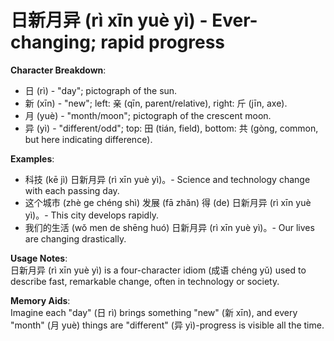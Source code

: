 # **日新月异 (rì xīn yuè yì) - Ever-changing; rapid progress**

**Character Breakdown**:  
- 日 (rì) - "day"; pictograph of the sun.  
- 新 (xīn) - "new"; left: 亲 (qīn, parent/relative), right: 斤 (jīn, axe).  
- 月 (yuè) - "month/moon"; pictograph of the crescent moon.  
- 异 (yì) - "different/odd"; top: 田 (tián, field), bottom: 共 (gòng, common, but here indicating difference).

**Examples**:  
- 科技 (kē jì) 日新月异 (rì xīn yuè yì)。- Science and technology change with each passing day.  
- 这个城市 (zhè ge chéng shì) 发展 (fā zhǎn) 得 (de) 日新月异 (rì xīn yuè yì)。- This city develops rapidly.  
- 我们的生活 (wǒ men de shēng huó) 日新月异 (rì xīn yuè yì)。- Our lives are changing drastically.

**Usage Notes**:  
日新月异 (rì xīn yuè yì) is a four-character idiom (成语 chéng yǔ) used to describe fast, remarkable change, often in technology or society.

**Memory Aids**:  
Imagine each "day" (日 rì) brings something "new" (新 xīn), and every "month" (月 yuè) things are "different" (异 yì)-progress is visible all the time.